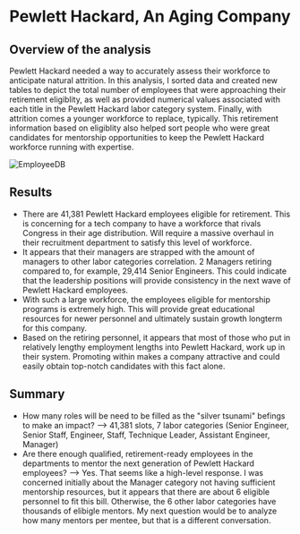 # Pewlett Hackard, An Aging Company
## Overview of the analysis
Pewlett Hackard needed a way to accurately assess their workforce to anticipate natural attrition. In this analysis, I sorted data and created new tables to depict the total number of employees that were approaching their retirement eligiblity, as well as provided numerical values associated with each title in the Pewlett Hackard labor category system. Finally, with attrition comes a younger workforce to replace, typically. This retirement information based on eligiblity also helped sort people who were great candidates for mentorship opportunities to keep the Pewlett Hackard workforce running with expertise.

![EmployeeDB](https://user-images.githubusercontent.com/85248189/129486909-77d04ba2-28bc-4171-88a4-01eb8dbbd919.png)


## Results
- There are 41,381 Pewlett Hackard employees eligible for retirement. This is concerning for a tech company to have a workforce that rivals Congress in their age distribution. Will require a massive overhaul in their recruitment department to satisfy this level of workforce.
- It appears that their managers are strapped with the amount of managers to other labor categories correlation. 2 Managers retiring compared to, for example, 29,414 Senior Engineers. This could indicate that the leadership positions will provide consistency in the next wave of Pewlett Hackard employees.
- With such a large workforce, the employees eligible for mentorship programs is extremely high. This will provide great educational resources for newer personnel and ultimately sustain growth longterm for this company.
- Based on the retiring personnel, it appears that most of those who put in relatively lengthy employment lengths into Pewlett Hackard, work up in their system. Promoting within makes a company attractive and could easily obtain top-notch candidates with this fact alone.

## Summary
- How many roles will be need to be filled as the "silver tsunami" befings to make an impact? --> 41,381 slots, 7 labor categories (Senior Engineer, Senior Staff, Engineer, Staff, Technique Leader, Assistant Engineer, Manager)
- Are there enough qualified, retirement-ready employees in the departments to mentor the next generation of Pewlett Hackard employees? --> Yes. That seems like a high-level response. I was concerned initially about the Manager category not having sufficient mentorship resources, but it appears that there are about 6 eligible personnel to fit this bill. Otherwise, the 6 other labor categories have thousands of elibigle mentors. My next question would be to analyze how many mentors per mentee, but that is a different conversation.
